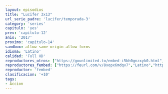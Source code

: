 ```yaml
---
layout: episodios
title: "Lucifer 3x13"
url_serie_padre: 'lucifer/temporada-3'
category: 'series'
capitulo: 'yes'
prev: 'capitulo-12'
anio: '2017'
proximo: 'capitulo-14'
sandbox: allow-same-origin allow-forms
idioma: 'Latino'
calidad: 'Full HD'
reproductores_otros: ["https://gounlimited.to/embed-i5bh0gnzxyk0.html","Latino","https://supervideo.tv/e/w0b08u1llspg","Latino","https://movcloud.net/embed/al-JPy4B_feG","Latino"]
reproductores_fembed: ["https://feurl.com/v/8xopx6mdqv7","Latino","https://feurl.com/v/8xvp65854q9","Latino","https://animekao.xyz/v/8godm87lpoy","Latino"]
reproductor: 'fembed'
clasificacion: '+10'
tags:
- Accion
---
```













